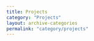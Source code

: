 ```yaml
---
title: Projects
category: "Projects"
layout: archive-categories
permalink: "category/projects"
---
```

